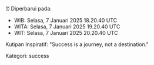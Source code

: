 ⏰ Diperbarui pada:
- WIB: Selasa, 7 Januari 2025 18.20.40 UTC
- WITA: Selasa, 7 Januari 2025 19.20.40 UTC
- WIT: Selasa, 7 Januari 2025 20.20.40 UTC

Kutipan Inspiratif:
"Success is a journey, not a destination."


Kategori: success

